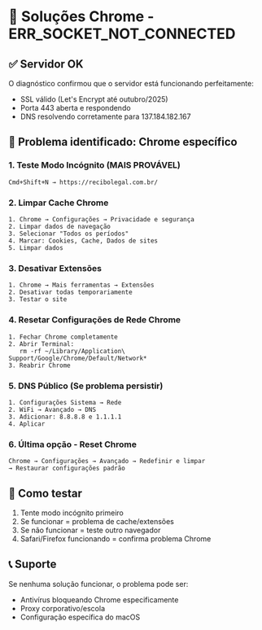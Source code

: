 # 🔧 Soluções Chrome - ERR_SOCKET_NOT_CONNECTED

## ✅ Servidor OK
O diagnóstico confirmou que o servidor está funcionando perfeitamente:
- SSL válido (Let's Encrypt até outubro/2025)
- Porta 443 aberta e respondendo
- DNS resolvendo corretamente para 137.184.182.167

## 🚨 Problema identificado: Chrome específico

### 1. **Teste Modo Incógnito** (MAIS PROVÁVEL)
```
Cmd+Shift+N → https://recibolegal.com.br/
```

### 2. **Limpar Cache Chrome**
```
1. Chrome → Configurações → Privacidade e segurança
2. Limpar dados de navegação
3. Selecionar "Todos os períodos"
4. Marcar: Cookies, Cache, Dados de sites
5. Limpar dados
```

### 3. **Desativar Extensões**
```
1. Chrome → Mais ferramentas → Extensões
2. Desativar todas temporariamente
3. Testar o site
```

### 4. **Resetar Configurações de Rede Chrome**
```
1. Fechar Chrome completamente
2. Abrir Terminal:
   rm -rf ~/Library/Application\ Support/Google/Chrome/Default/Network*
3. Reabrir Chrome
```

### 5. **DNS Público** (Se problema persistir)
```
1. Configurações Sistema → Rede
2. WiFi → Avançado → DNS
3. Adicionar: 8.8.8.8 e 1.1.1.1
4. Aplicar
```

### 6. **Última opção - Reset Chrome**
```
Chrome → Configurações → Avançado → Redefinir e limpar
→ Restaurar configurações padrão
```

## 🧪 Como testar
1. Tente modo incógnito primeiro
2. Se funcionar = problema de cache/extensões
3. Se não funcionar = teste outro navegador
4. Safari/Firefox funcionando = confirma problema Chrome

## 📞 Suporte
Se nenhuma solução funcionar, o problema pode ser:
- Antivírus bloqueando Chrome especificamente
- Proxy corporativo/escola
- Configuração específica do macOS
